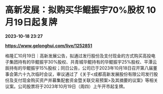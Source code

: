 # 高新发展：拟购买华鲲振宇70%股权 10月19日起复牌

**2023-10-18 23:27**

**https://www.gelonghui.com/live/1252851**

格隆汇10月19日｜高新发展公告，拟通过发行股份及支付现金的方式购买高投电子集团持有的华鲲振宇30%股权、共青城华鲲持有的华鲲振宇25%股权、平潭云辰持有的华鲲振宇15%股权；同日公告，公司已于2023年10月18日召开第八届董事会第六十九次临时会议，审议通过了《关于<成都高新发展股份有限公司发行股份及支付现金购买资产并募集配套资金暨关联交易预案>及其摘要的议案》等相关议案。公司股票将于2023年10月19日（周四）上午开市起复牌。